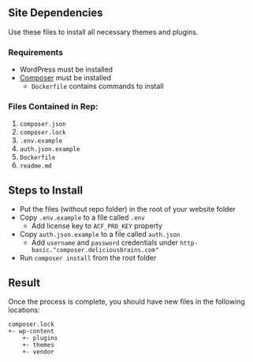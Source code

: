 ## Site Dependencies
Use these files to install all necessary themes and plugins.

### Requirements
- WordPress must be installed
- [Composer](https://getcomposer.org/) must be installed
   - `Dockerfile` contains commands to install

### Files Contained in Rep:
1. `composer.json`
2. `composer.lock`
3. `.env.example`
4. `auth.json.example`
5. `Dockerfile`
6. `readme.md`

## Steps to Install
- Put the files (without repo folder) in the root of your website folder
- Copy `.env.example` to a file called `.env`
   - Add license key to `ACF_PRO_KEY` property
- Copy `auth.json.example` to a file called `auth.json`
   - Add `username` and `password` credentials under `http-basic."composer.deliciousbrains.com"`
- Run `composer install` from the root folder

## Result
Once the process is complete, you should have new files in the following locations:


```
composer.lock
+- wp-content
    +- plugins
    +- themes
    +- vendor
```
